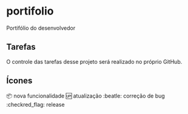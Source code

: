 # portifolio
Portifólio do desenvolvedor

## Tarefas

O controle das tarefas desse projeto será realizado no próprio GitHub.

## Ícones

:package: nova funcionalidade
:up: atualização
:beatle: correção de bug
:checkred_flag: release